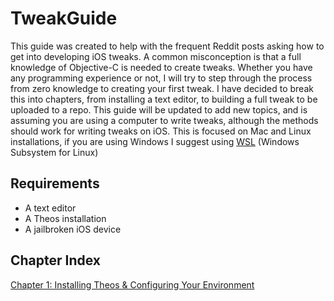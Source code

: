 # TweakGuide

This guide was created to help with the frequent Reddit posts asking how to get into developing iOS tweaks. A common misconception is that a full knowledge of Objective-C is needed to create tweaks. Whether you have any programming experience or not, I will try to step through the process from zero knowledge to creating your first tweak. I have decided to break this into chapters, from installing a text editor, to building a full tweak to be uploaded to a repo. This guide will be updated to add new topics, and is assuming you are using a computer to write tweaks, although the methods should work for writing tweaks on iOS. This is focused on Mac and Linux installations, if you are using Windows I suggest using [WSL](https://docs.microsoft.com/en-us/windows/wsl/install-win10) (Windows Subsystem for Linux)

## Requirements

* A text editor
* A Theos installation
* A jailbroken iOS device

## Chapter Index

[Chapter 1: Installing Theos & Configuring Your Environment](https://github.com/MTACS/TweakGuide/blob/master/chapters/1.md)
